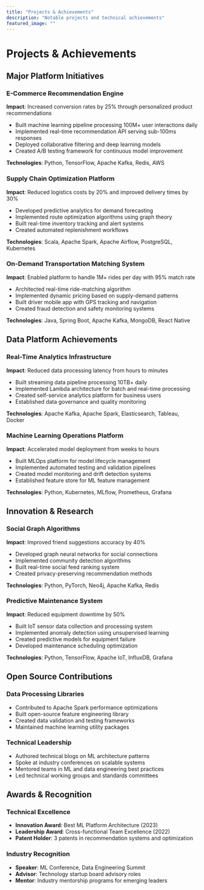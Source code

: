 ```yaml
---
title: "Projects & Achievements"
description: "Notable projects and technical achievements"
featured_image: ""
---
```


# Projects & Achievements

## Major Platform Initiatives

### E-Commerce Recommendation Engine
**Impact**: Increased conversion rates by 25% through personalized product recommendations

- Built machine learning pipeline processing 100M+ user interactions daily
- Implemented real-time recommendation API serving sub-100ms responses
- Deployed collaborative filtering and deep learning models
- Created A/B testing framework for continuous model improvement

**Technologies**: Python, TensorFlow, Apache Kafka, Redis, AWS

### Supply Chain Optimization Platform
**Impact**: Reduced logistics costs by 20% and improved delivery times by 30%

- Developed predictive analytics for demand forecasting
- Implemented route optimization algorithms using graph theory
- Built real-time inventory tracking and alert systems
- Created automated replenishment workflows

**Technologies**: Scala, Apache Spark, Apache Airflow, PostgreSQL, Kubernetes

### On-Demand Transportation Matching System
**Impact**: Enabled platform to handle 1M+ rides per day with 95% match rate

- Architected real-time ride-matching algorithm
- Implemented dynamic pricing based on supply-demand patterns
- Built driver mobile app with GPS tracking and navigation
- Created fraud detection and safety monitoring systems

**Technologies**: Java, Spring Boot, Apache Kafka, MongoDB, React Native

## Data Platform Achievements

### Real-Time Analytics Infrastructure
**Impact**: Reduced data processing latency from hours to minutes

- Built streaming data pipeline processing 10TB+ daily
- Implemented Lambda architecture for batch and real-time processing
- Created self-service analytics platform for business users
- Established data governance and quality monitoring

**Technologies**: Apache Kafka, Apache Spark, Elasticsearch, Tableau, Docker

### Machine Learning Operations Platform
**Impact**: Accelerated model deployment from weeks to hours

- Built MLOps platform for model lifecycle management
- Implemented automated testing and validation pipelines
- Created model monitoring and drift detection systems
- Established feature store for ML feature management

**Technologies**: Python, Kubernetes, MLflow, Prometheus, Grafana

## Innovation & Research

### Social Graph Algorithms
**Impact**: Improved friend suggestions accuracy by 40%

- Developed graph neural networks for social connections
- Implemented community detection algorithms
- Built real-time social feed ranking system
- Created privacy-preserving recommendation methods

**Technologies**: Python, PyTorch, Neo4j, Apache Kafka, Redis

### Predictive Maintenance System
**Impact**: Reduced equipment downtime by 50%

- Built IoT sensor data collection and processing system
- Implemented anomaly detection using unsupervised learning
- Created predictive models for equipment failure
- Developed maintenance scheduling optimization

**Technologies**: Python, TensorFlow, Apache IoT, InfluxDB, Grafana

## Open Source Contributions

### Data Processing Libraries
- Contributed to Apache Spark performance optimizations
- Built open-source feature engineering library
- Created data validation and testing frameworks
- Maintained machine learning utility packages

### Technical Leadership
- Authored technical blogs on ML architecture patterns
- Spoke at industry conferences on scalable systems
- Mentored teams in ML and data engineering best practices
- Led technical working groups and standards committees

## Awards & Recognition

### Technical Excellence
- **Innovation Award**: Best ML Platform Architecture (2023)
- **Leadership Award**: Cross-functional Team Excellence (2022)
- **Patent Holder**: 3 patents in recommendation systems and optimization

### Industry Recognition
- **Speaker**: ML Conference, Data Engineering Summit
- **Advisor**: Technology startup board advisory roles
- **Mentor**: Industry mentorship programs for emerging leaders